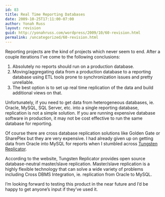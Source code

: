 ```yaml
---
id: 83
title: Real Time Reporting Databases
date: 2009-10-25T17:11:00-07:00
author: Yonah Russ
layout: revision
guid: http://yonahruss.com/wordpress/2009/10/60-revision.html
permalink: /uncategorized/60-revision.html
---
```

Reporting projects are the kind of projects which never seem to end. After a couple iterations I&#8217;ve come to the following conclusions:

  1. Absolutely no reports should run on a production database.
  2. Moving/aggregating data from a production database to a reporting database using ETL tools prone to synchronization issues and pretty unreliable.
  3. The best option is to set up real time replication of the data and build additional views on that.

Unfortunately, if you need to get data from heterogeneous databases, ie. Oracle, MySQL, SQL Server, etc. into a single reporting database, replication is not a simple solution. If you are running expensive database software in production, it may not be cost effective to run the same database for reporting.

Of course there are cross database replication solutions like Golden Gate or SharePlex but they are very expensive. I had already given up on getting data from Oracle into MySQL for reports when I stumbled across [Tungsten Replicator](http://www.yonahruss.com/exit.php?url=www.continuent.com/community/tungsten-replicator).

According to the website, Tungsten Replicator provides open source database-neutral master/slave replication. Master/slave replication is a highly flexible technology that can solve a wide variety of problems including Cross DBMS Integration, ie. replication from Oracle to MySQL.

I&#8217;m looking forward to testing this product in the near future and I&#8217;d be happy to get anyone&#8217;s input if they&#8217;ve used it.